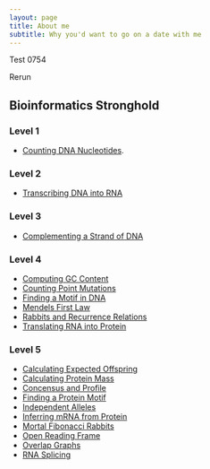 ```yaml
---
layout: page
title: About me
subtitle: Why you'd want to go on a date with me
---
```



<!-- # rosalind
Rosalind Programming Challenges -->
Test 0754

Rerun

## Bioinformatics Stronghold

### Level 1
- [Counting DNA Nucleotides](../Bioinformatics%20Stronghold/Level%201/Counting%20DNA%20Nucleotides/Counting%20DNA%20Nucleotides.html).

### Level 2
- [Transcribing DNA into RNA](./Bioinformatics%20Stronghold/Level%202/Transcribing%20DNA%20into%20RNA/Transcribing%20DNA%20into%20RNA.html)

### Level 3
- [Complementing a Strand of DNA](./Bioinformatics%20Stronghold/Level%203/Complementing%20a%20Strand%20of%20DNA/Complementing%20a%20Strand%20of%20DNA.html)

### Level 4
- [Computing GC Content](./Bioinformatics%20Stronghold/Level%204/Computing%20GC%20Content/Computing%20GC%20Content.html)
- [Counting Point Mutations](./Bioinformatics%20Stronghold/Level%204/Counting%20Point%20Mutations/Counting%20Point%20Mutations.html)
- [Finding a Motif in DNA](./Bioinformatics%20Stronghold/Level%204/Finding%20a%20Motif%20in%20DNA/Finding%20a%20Motif%20in%20DNA.html)
- [Mendels First Law](./Bioinformatics%20Stronghold/Level%204/Mendels%20First%20Law/Mendels%20First%20Law.html)
- [Rabbits and Recurrence Relations](./Bioinformatics%20Stronghold/Level%204/Rabbits%20and%20Recurrence%20Relations/Rabbits%20and%20Recurrence%20Relations.html)
- [Translating RNA into Protein](./Bioinformatics%20Stronghold/Level%204/Translating%20RNA%20into%20Protein/Transalting%20RNA%20into%20Protein.html)

### Level 5
- [Calculating Expected Offspring](./Bioinformatics%20Stronghold/Level%205/Calculating%20Expected%20Offspring/Calculating%20Expected%20Offspring.html)
- [Calculating Protein Mass](./Bioinformatics%20Stronghold/Level%205/Calculating%20Protein%20Mass/Calculating%20Protein%20Mass.html)
- [Concensus and Profile](./Bioinformatics%20Stronghold/Level%205/Concencus%20and%20Profile/Concencus%20and%20Profile.html)
- [Finding a Protein Motif](./Bioinformatics%20Stronghold/Level%205/Finding%20a%20Protein%20Motif/Finding%20a%20Protein%20Motif.html)
- [Independent Alleles](./Bioinformatics%20Stronghold/Level%205/Independent%20Alleles/)
- [Inferring mRNA from Protein](./Bioinformatics%20Stronghold/Level%205/Inferring%20mRNA%20from%20Protein/Inferring%20mRNA%20from%20Protein.html)
- [Mortal Fibonacci Rabbits](./Bioinformatics%20Stronghold/Level%205/Mortal%20Fibonacci%20Rabbits/Mortal%20Fibonacci%20Rabbits.html)
- [Open Reading Frame](./Bioinformatics%20Stronghold/Level%205/Open%20Reading%20Frame/Open%20Reading%20Frame.html)
- [Overlap Graphs](./Bioinformatics%20Stronghold/Level%205/Overlap%20Graphs/Overlap%20Graphs.html)
- [RNA Splicing](./Bioinformatics%20Stronghold/Level%205/RNA%20Splicing/RNA%20Splicing.html)

